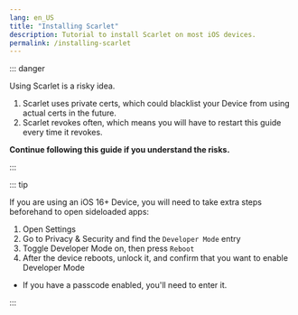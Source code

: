 ```yaml
---
lang: en_US
title: "Installing Scarlet"
description: Tutorial to install Scarlet on most iOS devices.
permalink: /installing-scarlet
---
```


::: danger

Using Scarlet is a risky idea.
1. Scarlet uses private certs, which could blacklist your Device from using actual certs in the future. 
2. Scarlet revokes often, which means you will have to restart this guide every time it revokes.

**Continue following this guide if you understand the risks.**


:::

::: tip

If you are using an iOS 16+ Device, you will need to take extra steps beforehand to open sideloaded apps:

1. Open Settings
1. Go to Privacy & Security and find the `Developer Mode` entry
1. Toggle Developer Mode on, then press `Reboot`
1. After the device reboots, unlock it, and confirm that you want to enable Developer Mode
  - If you have a passcode enabled, you'll need to enter it.

:::
